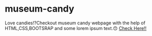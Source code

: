 # museum-candy
Love candies!?Checkout museum candy webpage with the help of HTML,CSS,BOOTSRAP and some lorem ipsum text.🙃
[Check Here!!]( https://sunnyrana312.github.io/museum-candy/)
